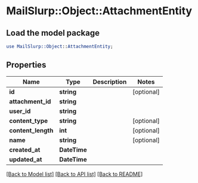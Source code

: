 # MailSlurp::Object::AttachmentEntity

## Load the model package
```perl
use MailSlurp::Object::AttachmentEntity;
```

## Properties
Name | Type | Description | Notes
------------ | ------------- | ------------- | -------------
**id** | **string** |  | [optional] 
**attachment_id** | **string** |  | 
**user_id** | **string** |  | 
**content_type** | **string** |  | [optional] 
**content_length** | **int** |  | [optional] 
**name** | **string** |  | [optional] 
**created_at** | **DateTime** |  | 
**updated_at** | **DateTime** |  | 

[[Back to Model list]](../README#documentation-for-models) [[Back to API list]](../README#documentation-for-api-endpoints) [[Back to README]](../README)


